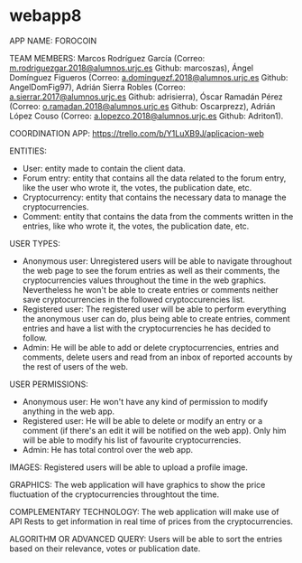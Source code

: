 # webapp8
APP NAME: FOROCOIN

TEAM MEMBERS: Marcos Rodríguez García (Correo: m.rodriguezgar.2018@alumnos.urjc.es Github: marcoszas), Ángel Domínguez Figueros (Correo: a.dominguezf.2018@alumnos.urjc.es Github: AngelDomFig97), Adrián Sierra Robles (Correo: a.sierrar.2017@alumnos.urjc.es Github: adrisierra), Óscar Ramadán Pérez (Correo: o.ramadan.2018@alumnos.urjc.es Github: Oscarprezz), Adrián López Couso (Correo: a.lopezco.2018@alumnos.urjc.es Github: Adriton1).

COORDINATION APP: https://trello.com/b/Y1LuXB9J/aplicacion-web

ENTITIES:
- User: entity made to contain the client data.
- Forum entry: entity that contains all the data related to the forum entry, like the user who wrote it, the votes, the publication date, etc.
- Cryptocurrency: entity that contains the necessary data to manage the cryptocurrencies.
- Comment: entity that contains the data from the comments written in the entries, like who wrote it, the votes, the publication date, etc.

USER TYPES:
- Anonymous user: Unregistered users will be able to navigate throughout the web page to see the forum entries as well as their comments, the cryptocurrencies values throughout the time
  in the web graphics. Nevertheless he won't be able to create entries or comments neither save cryptocurrencies in the followed cryptoccurencies list.
- Registered user: The registered user will be able to perform everything the anonymous user can do, plus being able to create entries, comment entries and have a list
  with the cryptocurrencies he has decided to follow.
- Admin: He will be able to add or delete cryptocurrencies, entries and comments, delete users and read from an inbox of reported accounts by the rest of users of the web.

USER PERMISSIONS:
- Anonymous user: He won't have any kind of permission to modify anything in the web app.
- Registered user: He will be able to delete or modify an entry or a comment (if there's an edit it will be notified on the web app). Only him will be able to modify his list of
  favourite cryptocurrencies.
- Admin: He has total control over the web app. 

IMAGES: Registered users will be able to upload a profile image.

GRAPHICS: The web application will have graphics to show the price fluctuation of the cryptocurrencies throughtout the time.

COMPLEMENTARY TECHNOLOGY: The web application will make use of API Rests to get information in real time of prices from the cryptocurrencies.

ALGORITHM OR ADVANCED QUERY: Users will be able to sort the entries based on their relevance, votes or publication date. 
